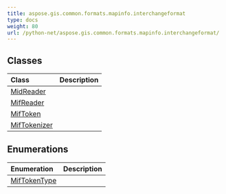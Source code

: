 ```yaml
---
title: aspose.gis.common.formats.mapinfo.interchangeformat
type: docs
weight: 80
url: /python-net/aspose.gis.common.formats.mapinfo.interchangeformat/
---
```





## **Classes**
| **Class** | **Description** |
| :- | :- |
| [MidReader](/psd/python-net/aspose.gis.common.formats.mapinfo.interchangeformat/midreader/) |  |
| [MifReader](/psd/python-net/aspose.gis.common.formats.mapinfo.interchangeformat/mifreader/) |  |
| [MifToken](/psd/python-net/aspose.gis.common.formats.mapinfo.interchangeformat/miftoken/) |  |
| [MifTokenizer](/psd/python-net/aspose.gis.common.formats.mapinfo.interchangeformat/miftokenizer/) |  |
## **Enumerations**
| **Enumeration** | **Description** |
| :- | :- |
| [MifTokenType](/psd/python-net/aspose.gis.common.formats.mapinfo.interchangeformat/miftokentype/) |  |
